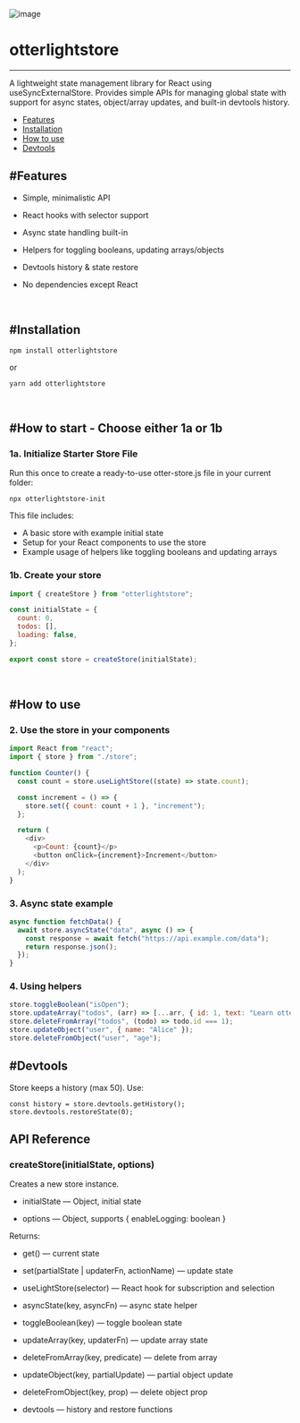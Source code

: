 ![image](https://github.com/user-attachments/assets/665bf2f5-878a-4922-845e-58ee63aa5497)


# otterlightstore
----------------
A lightweight state management library for React using useSyncExternalStore. Provides simple APIs for managing global state with support for async states, object/array updates, and built-in devtools history.

- [Features](#features)
- [Installation](#installation)
- [How to use](#how-to-use)
- [Devtools](#devtools)


#Features
--------

*   Simple, minimalistic API
    
*   React hooks with selector support
    
*   Async state handling built-in
    
*   Helpers for toggling booleans, updating arrays/objects
    
*   Devtools history & state restore
    
*   No dependencies except React

<br>

#Installation
------------

`npm install otterlightstore   `

or

`yarn add otterlightstore   `

<br>

#How to start - Choose either 1a or 1b
-----

### 1a\. Initialize Starter Store File
Run this once to create a ready-to-use otter-store.js file in your current folder:

`npx otterlightstore-init`

This file includes:

* A basic store with example initial state
* Setup for your React components to use the store
* Example usage of helpers like toggling booleans and updating arrays


### 1b\. Create your store

```js
import { createStore } from "otterlightstore";

const initialState = {
  count: 0,
  todos: [],
  loading: false,
};

export const store = createStore(initialState);
```

<br>

#How to use
---------

### 2\. Use the store in your components

```js
import React from "react";
import { store } from "./store";

function Counter() {
  const count = store.useLightStore((state) => state.count);

  const increment = () => {
    store.set({ count: count + 1 }, "increment");
  };

  return (
    <div>
      <p>Count: {count}</p>
      <button onClick={increment}>Increment</button>
    </div>
  );
}
```

### 3\. Async state example

```js
async function fetchData() {
  await store.asyncState("data", async () => {
    const response = await fetch("https://api.example.com/data");
    return response.json();
  });
}
```

### 4\. Using helpers

```js
store.toggleBoolean("isOpen");
store.updateArray("todos", (arr) => [...arr, { id: 1, text: "Learn otterlightstore" }]);
store.deleteFromArray("todos", (todo) => todo.id === 1);
store.updateObject("user", { name: "Alice" });
store.deleteFromObject("user", "age");   
````

  

#Devtools
--------

Store keeps a history (max 50). Use:

`const history = store.devtools.getHistory();  store.devtools.restoreState(0);   `

API Reference
-------------

### createStore(initialState, options)

Creates a new store instance.

*   initialState — Object, initial state
    
*   options — Object, supports { enableLogging: boolean }
    

Returns:

*   get() — current state
    
*   set(partialState | updaterFn, actionName) — update state
    
*   useLightStore(selector) — React hook for subscription and selection
    
*   asyncState(key, asyncFn) — async state helper
    
*   toggleBoolean(key) — toggle boolean state
    
*   updateArray(key, updaterFn) — update array state
    
*   deleteFromArray(key, predicate) — delete from array
    
*   updateObject(key, partialUpdate) — partial object update
    
*   deleteFromObject(key, prop) — delete object prop
    
*   devtools — history and restore functions
